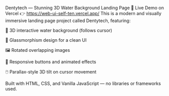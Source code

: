 Dentytech — Stunning 3D Water Background Landing Page
🔗 Live Demo on Vercel
👉 https://web-ui-self-ten.vercel.app/
This is a modern and visually immersive landing page project called Dentytech, featuring:

🌊 3D interactive water background (follows cursor)

🧊 Glassmorphism design for a clean UI

🖼️ Rotated overlapping images

🎯 Responsive buttons and animated effects

🖱️ Parallax-style 3D tilt on cursor movement

Built with HTML, CSS, and Vanilla JavaScript — no libraries or frameworks used.
